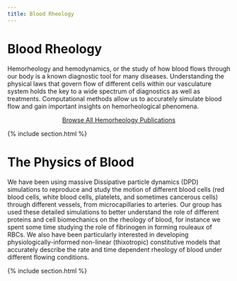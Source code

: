 ```yaml
---
title: Blood Rheology
---
```


# <i class="fas blood-rheology"></i>Blood Rheology


Hemorheology and hemodynamics, or the study of how blood flows through our body is a known diagnostic tool for many diseases. Understanding the physical laws that govern flow of different cells within our vasculature system holds the key to a wide spectrum of diagnostics as well as treatments. Computational methods allow us to accurately simulate blood flow and gain important insights on hemorheological phenomena. 

<p style="text-align: center;">
  <a href=https://rheoinformatic.com/publications/?search=%22tag:Hemorheology%22>Browse All Hemorheology Publications</a>
</p>

{% include section.html %}

# The Physics of Blood


We have been using massive Dissipative particle dynamics (DPD) simulations to reproduce and study the motion of different blood cells (red blood cells, white blood cells, platelets, and sometimes cancerous cells) through different vessels, from microcapillaries to arteries. Our group has used these detailed simulations to better understand the role of different proteins and cell biomechanics on the rheology of blood, for instance we spent some time studying the role of fibrinogen in forming rouleaux of RBCs. We also have been particularly interested in developing physiologically-informed non-linear (thixotropic) constitutive models that accurately describe the rate and time dependent rheology of blood under different flowing conditions. 

{% include section.html %}

